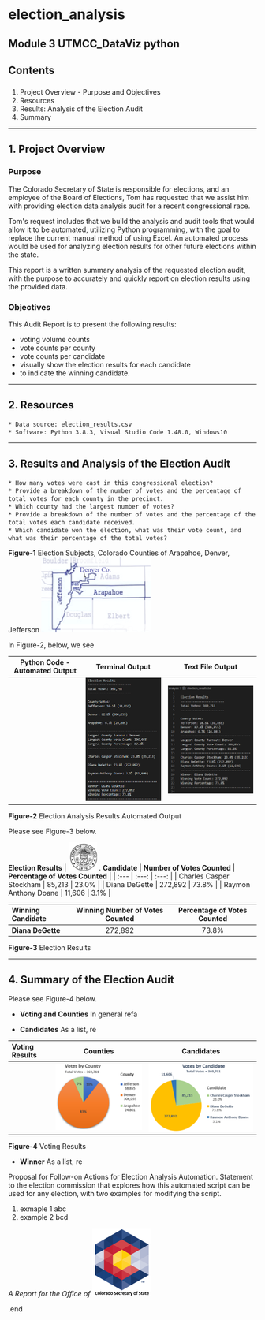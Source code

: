 # election_analysis
Module 3 UTMCC_DataViz python
---
## Contents

### 
  1. Project Overview - Purpose and Objectives
  2. Resources
  3. Results: Analysis of the Election Audit
  4. Summary 
---

## 1. Project Overview

### **Purpose**    

The Colorado Secretary of State is responsible for elections, and an employee of the Board of Elections, Tom has requested that we assist him with providing election data analysis audit for a recent congressional race. 

Tom's request includes that we build the analysis and audit tools that would allow it to be automated, utilizing Python programming, with the goal to replace the current manual method of using Excel. An automated process would be used for analyzing election results for other future elections within the state.  

This report is a written summary analysis of the requested election audit, with the purpose to accurately and quickly report on election results using the provided data.  

### **Objectives**

This Audit Report is to present the following results:
  - voting volume counts 
  - vote counts per county 
  - vote counts per candidate
  - visually show the election results for each candidate
  - to indicate the winning candidate. 


---
## 2. Resources 

    * Data source: election_results.csv
    * Software: Python 3.8.3, Visual Studio Code 1.48.0, Windows10

---
## 3. Results and Analysis of the Election Audit

    * How many votes were cast in this congressional election?
    * Provide a breakdown of the number of votes and the percentage of total votes for each county in the precinct.
    * Which county had the largest number of votes?
    * Provide a breakdown of the number of votes and the percentage of the total votes each candidate received.
    * Which candidate won the election, what was their vote count, and what was their percentage of the total votes?


**Figure-1** Election Subjects, Colorado Counties of Arapahoe, Denver, Jefferson  ![counties_map.png](https://github.com/larrydodson/election_analysis/blob/master/resources/counties_map.png)


In Figure-2, below, we see 

| Python Code - Automated Output | **Terminal Output** | **Text File Output** |
| :---:        |     :---:      |          :---: |
|  | ![election_results_terminal.png](https://github.com/larrydodson/election_analysis/blob/master/resources/election_results_terminal.png) | ![election_results_txtfile.png](https://github.com/larrydodson/election_analysis/blob/master/resources/election_results_txtfile.png) |

**Figure-2** Election Analysis Results Automated Output



Please see Figure-3 below. 

**Election Results**
| ![COseal_1.png](https://github.com/larrydodson/election_analysis/blob/master/resources/COseal_1.png) .  **Candidate** | **Number of Votes Counted** | **Percentage of Votes Counted** |
| :---         |     :---:      |          :---: |
| Charles Casper Stockham | 85,213 | 23.0% |
| Diana DeGette | 272,892 | 73.8% |
| Raymon Anthony Doane | 11,606 | 3.1% |

|  **Winning Candidate** | **Winning Number of Votes Counted** | **Percentage of Votes Counted** |
| :---         |     :---:      |          :---: |
| **Diana DeGette** | 272,892 | 73.8% |

**Figure-3** Election Results


---
## 4. Summary of the Election Audit 

Please see Figure-4 below.
  
- **Voting and Counties** 
  In general refa
  

- **Candidates**
  As a list, re
  
  
| **Voting Results** | **Counties** | **Candidates** |
| :---         |     :---:      |          :---: |
|  | ![County_votes_pie.png](https://github.com/larrydodson/election_analysis/blob/master/resources/County_votes_pie.png) | ![Candidate_votes_pie.png](https://github.com/larrydodson/election_analysis/blob/master/resources/Candidate_votes_pie.png) |

**Figure-4** Voting Results


- **Winner**
  As a list, re


Proposal for Follow-on Actions for Election Analysis Automation.  Statement to the election commission that explores how this automated script can be used for any election, with two examples for modifying the script.
1. exmaple 1 abc
2. example 2 bcd 



  *A Report for the Office of*  ![SOS_CO_1.png](https://github.com/larrydodson/election_analysis/blob/master/resources/SOS_CO_1.png)
  
.end
